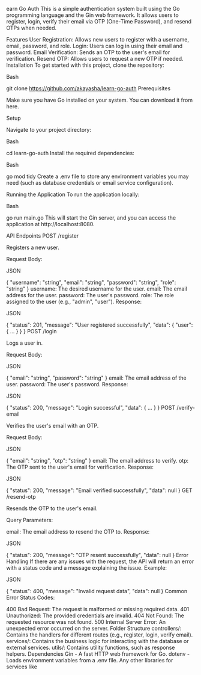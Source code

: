 earn Go Auth
This is a simple authentication system built using the Go programming language and the Gin web framework. It allows users to register, login, verify their email via OTP (One-Time Password), and resend OTPs when needed.

Features
User Registration: Allows new users to register with a username, email, password, and role.
Login: Users can log in using their email and password.
Email Verification: Sends an OTP to the user's email for verification.
Resend OTP: Allows users to request a new OTP if needed.
Installation
To get started with this project, clone the repository:

Bash

git clone https://github.com/akayasha/learn-go-auth
Prerequisites

Make sure you have Go installed on your system. You can download it from here.

Setup

Navigate to your project directory:

Bash

cd learn-go-auth
Install the required dependencies:

Bash

go mod tidy
Create a .env file to store any environment variables you may need (such as database credentials or email service configuration).

Running the Application
To run the application locally:

Bash

go run main.go
This will start the Gin server, and you can access the application at http://localhost:8080.

API Endpoints
POST /register

Registers a new user.

Request Body:

JSON

{
  "username": "string",
  "email": "string",
  "password": "string",
  "role": "string"
}
username: The desired username for the user.
email: The email address for the user.
password: The user's password.
role: The role assigned to the user (e.g., "admin", "user").
Response:

JSON

{
  "status": 201,
  "message": "User registered successfully",
  "data": {
    "user": { ... }
  }
}
POST /login

Logs a user in.

Request Body:

JSON

{
  "email": "string",
  "password": "string"
}
email: The email address of the user.
password: The user's password.
Response:

JSON

{
  "status": 200,
  "message": "Login successful",
  "data": { ... }
}
POST /verify-email

Verifies the user's email with an OTP.

Request Body:

JSON

{
  "email": "string",
  "otp": "string"
}
email: The email address to verify.
otp: The OTP sent to the user's email for verification.
Response:

JSON

{
  "status": 200,
  "message": "Email verified successfully",
  "data": null
}
GET /resend-otp

Resends the OTP to the user's email.

Query Parameters:

email: The email address to resend the OTP to.
Response:

JSON

{
  "status": 200,
  "message": "OTP resent successfully",
  "data": null
}
Error Handling
If there are any issues with the request, the API will return an error with a status code and a message explaining the issue. Example:

JSON

{
  "status": 400,
  "message": "Invalid request data",
  "data": null
}
Common Error Status Codes:

400 Bad Request: The request is malformed or missing required data.
401 Unauthorized: The provided credentials are invalid.
404 Not Found: The requested resource was not found.
500 Internal Server Error: An unexpected error occurred on the server.
Folder Structure
controllers/: Contains the handlers for different routes (e.g., register, login, verify email).
services/: Contains the business logic for interacting with the database or external services.
utils/: Contains utility functions, such as response helpers.
Dependencies
Gin - A fast HTTP web framework for Go.
dotenv - Loads environment variables from a .env file.
Any other libraries for services like
